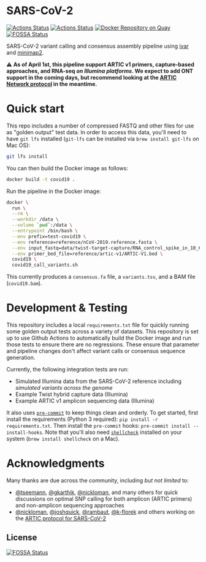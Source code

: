 # SARS-CoV-2

[![Actions Status](https://github.com/onecodex/sars-cov-2/workflows/test/badge.svg)](https://github.com/onecodex/sars-cov-2/actions) [![Actions Status](https://github.com/onecodex/sars-cov-2/workflows/pre-commit/badge.svg)](https://github.com/onecodex/sars-cov-2/actions) [![Docker Repository on Quay](https://quay.io/repository/refgenomics/covid19/status "Docker Repository on Quay")](https://quay.io/repository/refgenomics/covid19)
[![FOSSA Status](https://app.fossa.com/api/projects/git%2Bgithub.com%2Fonecodex%2Fsars-cov-2.svg?type=shield)](https://app.fossa.com/projects/git%2Bgithub.com%2Fonecodex%2Fsars-cov-2?ref=badge_shield)


SARS-CoV-2 variant calling and consensus assembly pipeline using [ivar](https://github.com/andersen-lab/ivar) and [minimap2](https://github.com/lh3/minimap2).

⚠️ **As of April 1st, this pipeline support ARTIC v1 primers, capture-based approaches, and RNA-seq _on Illumina platforms_. We expect to add ONT support in the coming days, but recommend looking at the [ARTIC Network protocol](https://artic.network/ncov-2019) in the meantime.**

# Quick start

This repo includes a number of compressed FASTQ and other files for use as "golden output" test data. In order to access this data, you'll need to have `git lfs` installed (`git-lfs` can be installed via `brew install git-lfs` on Mac OS):

```sh
git lfs install
```

You can then build the Docker image as follows:

```sh
docker build -t covid19 .
```

Run the pipeline in the Docker image:

```sh
docker \
  run \
  --rm \
  --workdir /data \
  --volume `pwd`:/data \
  --entrypoint /bin/bash \
  --env prefix=test-covid19 \
  --env reference=reference/nCoV-2019.reference.fasta \
  --env input_fastq=data/twist-target-capture/RNA_control_spike_in_10_6_100k_reads.fastq.gz \
  --env primer_bed_file=reference/artic-v1/ARTIC-V1.bed \
  covid19 \
  covid19_call_variants.sh
```

This currently produces a `consensus.fa` file, a `variants.tsv`, and a BAM file (`covid19.bam`).

# Development & Testing

This repository includes a local `requirements.txt` file for quickly running some golden output tests across a variety of datasets. This repository is set up to use Github Actions to automatically build the Docker image and run those tests to ensure there are no regressions. These ensure that parameter and pipeline changes don't affect variant calls or consensus sequence generation.

Currently, the following integration tests are run:
* Simulated Illumina data from the SARS-CoV-2 reference including _simulated variants across the genome_
* Example Twist hybrid capture data (Illumina)
* Example ARTIC v1 amplicon sequencing data (Illumina)

It also uses [`pre-commit`](https://pre-commit.com/) to keep things clean and orderly. To get started, first install the requirements (Python 3 required): `pip install -r requirements.txt`. Then install the `pre-commit` hooks: `pre-commit install --install-hooks`. Note that you'll also need [`shellcheck`](https://www.shellcheck.net/) installed on your system (`brew install shellcheck` on a Mac).

# Acknowledgments

Many thanks are due across the community, including _but not limited_ to:
- [@tseemann](https://github.com/tseemann), [@gkarthik](https://github.com/gkarthik), [@nickloman](https://github.com/nickloman), and many others for quick discussions on optimal SNP calling for both amplicon (ARTIC primers) and non-amplicon sequencing approaches
- [@nickloman](https://github.com/nickloman), [@joshquick](https://github.com/joshquick), [@rambaut](https://github.com/rambaut), [@k-florek](https://github.com/k-florek) and others working on the [ARTIC protocol for SARS-CoV-2](https://github.com/artic-network/artic-ncov2019)


## License
[![FOSSA Status](https://app.fossa.com/api/projects/git%2Bgithub.com%2Fonecodex%2Fsars-cov-2.svg?type=large)](https://app.fossa.com/projects/git%2Bgithub.com%2Fonecodex%2Fsars-cov-2?ref=badge_large)